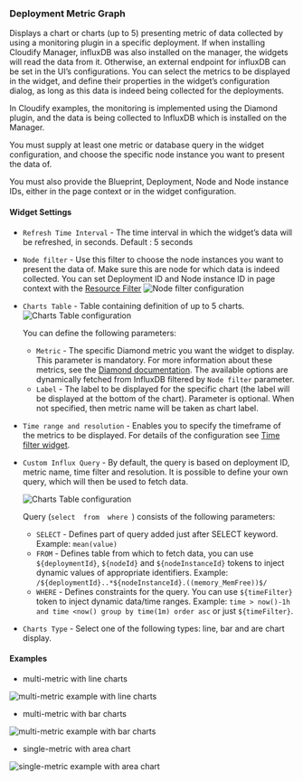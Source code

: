 ### Deployment Metric Graph
Displays a chart or charts (up to 5) presenting metric of data collected by using a monitoring plugin in a specific deployment. If when installing Cloudify Manager, influxDB was also installed on the manager, the widgets will read the data from it. Otherwise, an external endpoint for influxDB can be set in the UI’s configurations. You can select the metrics to be displayed in the widget, and define their properties in the widget’s configuration dialog, as long as this data is indeed being collected for the deployments. 

In Cloudify examples, the monitoring is implemented using the Diamond plugin, and the data is being collected to InfluxDB which is installed on the Manager.

You must supply at least one metric or database query in the widget configuration, and choose the specific node instance you want to present the data of. 

You must also provide the Blueprint, Deployment, Node and Node instance IDs, either in the page context or in the widget configuration.

#### Widget Settings
* `Refresh Time Interval` - The time interval in which the widget’s data will be refreshed, in seconds. Default : 5 seconds
* `Node filter` - Use this filter to choose the node instances you want to present the data of. Make sure this are node for which data is indeed collected. You can set Deployment ID and Node instance ID in page context with the [Resource Filter](https://docs.cloudify.co/staging/next#resource-filter)
    ![Node filter configuration](https://docs.cloudify.co/staging/next/images/ui/widgets/resource_filter.png)
* `Charts Table` - Table containing definition of up to 5 charts. 
    ![Charts Table configuration](https://docs.cloudify.co/staging/next/images/ui/widgets/deployment-metric-graph-configuration-charts-table.png)
    
    You can define the following parameters:
    * `Metric` - The specific Diamond metric you want the widget to display. This parameter is mandatory. For more information about these metrics, see the [Diamond documentation](https://docs.cloudify.co/staging/nexthttp://diamond.readthedocs.io/en/latest/). The available options are dynamically fetched from InfluxDB filtered by `Node filter` parameter.    
    * `Label` - The label to be displayed for the specific chart (the label will be displayed at the bottom of the chart). Parameter is optional. When not specified, then metric name will be taken as chart label.
     
* `Time range and resolution` - Enables you to specify the timeframe of the metrics to be displayed. For details of the configuration see [Time filter widget](https://docs.cloudify.co/staging/next#time-filter).
    
* `Custom Influx Query` - By default, the query is based on deployment ID, metric name, time filter and resolution. It is possible to define your own query, which will then be used to fetch data. 

    ![Charts Table configuration](https://docs.cloudify.co/staging/next/images/ui/widgets/deployment-metric-graph-configuration-custom-influx-query.png)
    
    Query (`select  from  where `) consists of the following parameters:
    * `SELECT` - Defines part of query added just after SELECT keyword. Example: `mean(value)`
    * `FROM` - Defines table from which to fetch data, you can use `${deploymentId}`, `${nodeId}` and `${nodeInstanceId}` tokens to inject dynamic values of appropriate identifiers. Example: `/${deploymentId}..*${nodeInstanceId}.((memory_MemFree))$/`
    * `WHERE` - Defines constraints for the query. You can use `${timeFilter}` token to inject dynamic data/time ranges. Example: `time > now()-1h and time <now() group by time(1m) order asc` or just `${timeFilter}`.
* `Charts Type` - Select one of the following types: line, bar and are chart display.

#### Examples

* multi-metric with line charts

![multi-metric example with line charts](https://docs.cloudify.co/staging/next/images/ui/widgets/deployment-metric-graph.png)

* multi-metric with bar charts

![multi-metric example with bar charts](https://docs.cloudify.co/staging/next/images/ui/widgets/deployment-metric-graph-1.png)

* single-metric with area chart

![single-metric example with area chart](https://docs.cloudify.co/staging/next/images/ui/widgets/deployment-metric-graph-2.png)